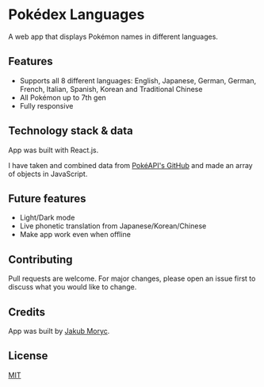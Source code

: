 # Pokédex Languages

A web app that displays Pokémon names in different languages.  

## Features

- Supports all 8 different languages: English, Japanese, German, German, French, Italian, Spanish, Korean and Traditional Chinese 
- All Pokémon up to 7th gen
- Fully responsive

## Technology stack & data

App was built with React.js. 

I have taken and combined data from [PokéAPI's GitHub](https://github.com/PokeAPI/pokeapi) and made an array of objects in JavaScript.

## Future features

- Light/Dark mode
- Live phonetic translation from Japanese/Korean/Chinese
- Make app work even when offline

## Contributing
Pull requests are welcome. For major changes, please open an issue first to discuss what you would like to change.

## Credits

App was built by [Jakub Moryc](https://jakubmoryc.github.io/).

## License
[MIT](https://choosealicense.com/licenses/mit/)